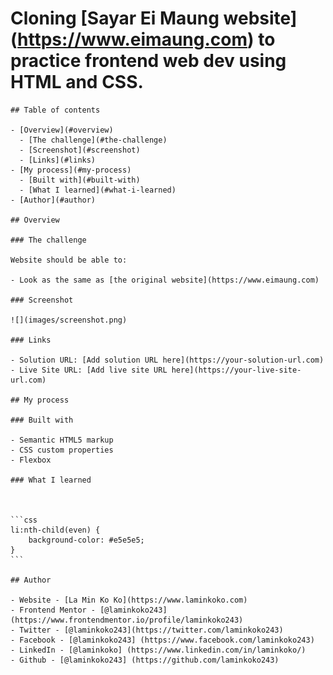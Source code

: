 # Cloning [Sayar Ei Maung website] (https://www.eimaung.com) to practice frontend web dev using HTML and CSS.


	## Table of contents

	- [Overview](#overview)
	  - [The challenge](#the-challenge)
	  - [Screenshot](#screenshot)
	  - [Links](#links)
	- [My process](#my-process)
	  - [Built with](#built-with)
	  - [What I learned](#what-i-learned)
	- [Author](#author)

	## Overview

	### The challenge

	Website should be able to:

	- Look as the same as [the original website](https://www.eimaung.com)

	### Screenshot

	![](images/screenshot.png)

	### Links

	- Solution URL: [Add solution URL here](https://your-solution-url.com)
	- Live Site URL: [Add live site URL here](https://your-live-site-url.com)

	## My process

	### Built with

	- Semantic HTML5 markup
	- CSS custom properties
	- Flexbox

	### What I learned



	```css
	li:nth-child(even) {
		background-color: #e5e5e5;
	}
	```

	## Author

	- Website - [La Min Ko Ko](https://www.laminkoko.com)
	- Frontend Mentor - [@laminkoko243](https://www.frontendmentor.io/profile/laminkoko243)
	- Twitter - [@laminkoko243](https://twitter.com/laminkoko243)
	- Facebook - [@laminkoko243] (https://www.facebook.com/laminkoko243)
	- LinkedIn - [@laminkoko] (https://www.linkedin.com/in/laminkoko/)
	- Github - [@laminkoko243] (https://github.com/laminkoko243)
